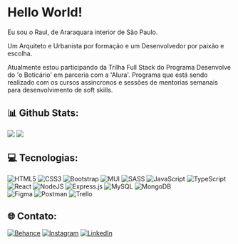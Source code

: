 # Hello World!

<p>Eu sou o Raul, de Araraquara interior de São Paulo.</p>
<p>Um Arquiteto e Urbanista por formação e um Desenvolvedor por paixão e escolha.</p>
<p>Atualmente estou participando da Trilha Full Stack do Programa Desenvolve do 'o Boticário' em parceria com a 'Alura'. Programa que está sendo realizado com os cursos assincronos e sessões de mentorias semanais para desenvolvimento de soft skills.</p>

## 📊 Github Stats:
<div>
   <img src="https://github-readme-stats.vercel.app/api?username=raul-rita&theme=tokyonight&hide_border=false&include_all_commits=false&count_private=false">
   <img src="https://github-readme-stats.vercel.app/api/top-langs/?username=raul-rita&theme=tokyonight&hide_border=false&include_all_commits=false&count_private=false&layout=compact">
</div>

## 💻 Tecnologias:

![HTML5](https://img.shields.io/badge/html5-%23E34F26.svg?style=for-the-badge&logo=html5&logoColor=white) 
![CSS3](https://img.shields.io/badge/css3-%231572B6.svg?style=for-the-badge&logo=css3&logoColor=white) 
![Bootstrap](https://img.shields.io/badge/bootstrap-%23563D7C.svg?style=for-the-badge&logo=bootstrap&logoColor=white) 
![MUI](https://img.shields.io/badge/MUI-%230081CB.svg?style=for-the-badge&logo=material-ui&logoColor=white) 
![SASS](https://img.shields.io/badge/SASS-hotpink.svg?style=for-the-badge&logo=SASS&logoColor=white) 
![JavaScript](https://img.shields.io/badge/javascript-%23323330.svg?style=for-the-badge&logo=javascript&logoColor=%23F7DF1E) 
![TypeScript](https://img.shields.io/badge/typescript-%23007ACC.svg?style=for-the-badge&logo=typescript&logoColor=white) 
![React](https://img.shields.io/badge/react-%2320232a.svg?style=for-the-badge&logo=react&logoColor=%2361DAFB) 
![NodeJS](https://img.shields.io/badge/node.js-6DA55F?style=for-the-badge&logo=node.js&logoColor=white)
![Express.js](https://img.shields.io/badge/express.js-%23404d59.svg?style=for-the-badge&logo=express&logoColor=%2361DAFB) 
![MySQL](https://img.shields.io/badge/mysql-%2300f.svg?style=for-the-badge&logo=mysql&logoColor=white) 
![MongoDB](https://img.shields.io/badge/MongoDB-%234ea94b.svg?style=for-the-badge&logo=mongodb&logoColor=white) 	
![Figma](https://img.shields.io/badge/figma-%23F24E1E.svg?style=for-the-badge&logo=figma&logoColor=white) 
![Postman](https://img.shields.io/badge/Postman-FF6C37?style=for-the-badge&logo=postman&logoColor=white) 
![Trello](https://img.shields.io/badge/Trello-%23026AA7.svg?style=for-the-badge&logo=Trello&logoColor=white)

## 🌐 Contato:
[![Behance](https://img.shields.io/badge/Behance-1769ff?logo=behance&logoColor=white)](https://behance.net/raulrita) [![Instagram](https://img.shields.io/badge/Instagram-%23E4405F.svg?logo=Instagram&logoColor=white)](https://instagram.com/raulrita_) [![LinkedIn](https://img.shields.io/badge/LinkedIn-%230077B5.svg?logo=linkedin&logoColor=white)](https://linkedin.com/in/raul-rita) 

